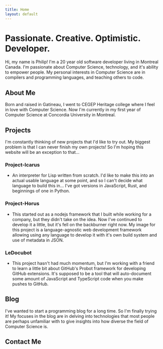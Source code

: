```yaml
---
title: Home
layout: default
---
```


# Passionate. Creative. Optimistic. Developer.

Hi, my name is Philip! I'm a 20 year old software developer living in Montreal Canada. I'm passionate about Computer Science, technology, and it's ability to empower people. 
My personal interests in Computer Science are in compilers and programming languages, and teaching others to code. 

## About Me 
Born and raised in Gatineau, I went to CEGEP Heritage college where I feel in love with Computer Science. Now I'm currently in my first year of Computer Science at Concordia University in Montreal. 

## Projects
I'm constantly thinking of new projects that I'd like to try out. My biggest problem is that I can never finish my own projects! So I'm hoping this website will be an exception to that...

### Project-Icarus
- An interpreter for Lisp written from scratch. I'd like to make this into an actual usable language at some point, and so I can't decide what language to build this in... I've got versions in JavaScript, Rust, and beginnings of one in Python. 

### Project-Horus
- This started out as a nodejs framework that I built while working for a company, but they didn't take on the idea. Now I've continued to develop it a little, but it's fell on the backburner right now. My image for this project is a language-agnostic web development framework allowing using any language to develop it with it's own build system and use of metadata in JSON. 

### LeDocubot
- This project hasn't had much momentum, but I'm working with a friend to learn a little bit about GitHub's Probot framework for developing GitHub extensions. It's supposed to be a tool that will auto-document some amount of JavaScript and TypeScript code when you make pushes to GitHub. 

## Blog
I've wanted to start a programming blog for a long time. So I'm finally trying it! My focuses in the blog are in delving into technologies that most people are perhaps unfamiliar with to give insights into how diverse the field of Computer Science is. 

## Contact Me


